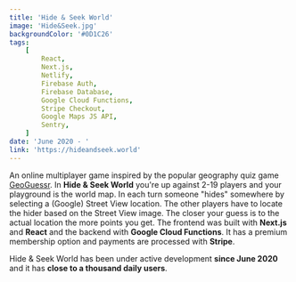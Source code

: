 ```yaml
---
title: 'Hide & Seek World'
image: 'Hide&Seek.jpg'
backgroundColor: '#0D1C26'
tags:
    [
        React,
        Next.js,
        Netlify,
        Firebase Auth,
        Firebase Database,
        Google Cloud Functions,
        Stripe Checkout,
        Google Maps JS API,
        Sentry,
    ]
date: 'June 2020 - '
link: 'https://hideandseek.world'
---
```


An online multiplayer game inspired by the popular geography quiz game [GeoGuessr](https://www.geoguessr.com/). In **Hide & Seek World** you're up against 2-19 players and your playground is the world map. In each turn someone "hides" somewhere by selecting a (Google) Street View location. The other players have to locate the hider based on the Street View image. The closer your guess is to the actual location the more points you get. The frontend was built with **Next.js** and **React** and the backend with **Google Cloud Functions**. It has a premium membership option and payments are processed with **Stripe**.

Hide & Seek World has been under active development **since June 2020** and it has **close to a thousand daily users**.

